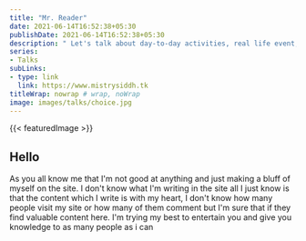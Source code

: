 ```yaml
---
title: "Mr. Reader"
date: 2021-06-14T16:52:38+05:30
publishDate: 2021-06-14T16:52:38+05:30
description: " Let's talk about day-to-day activities, real life event, which is related to our daily work. We all know that our daily life is a mess Where we don't know what we're doing, or if we know what we're doing, then we're doing different than our day-to-day life activities So let's have a discussion on it."
series:
- Talks
subLinks:
- type: link
  link: https://www.mistrysiddh.tk
titleWrap: nowrap # wrap, noWrap
image: images/talks/choice.jpg
---
```

{{< featuredImage >}}

## Hello

As you all know me that I'm not good at anything and just making a bluff of myself on the site. I don't know what I'm writing in the site all I just know is that the content which I write is with my heart, I don't know how many people visit my site or how many of them comment but I'm sure that if they find valuable content here. I'm trying my best to entertain you and give you knowledge to as many people as i can